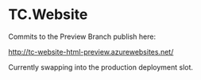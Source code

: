 # TC.Website

Commits to the Preview Branch publish here:

http://tc-website-html-preview.azurewebsites.net/

Currently swapping into the production deployment slot.